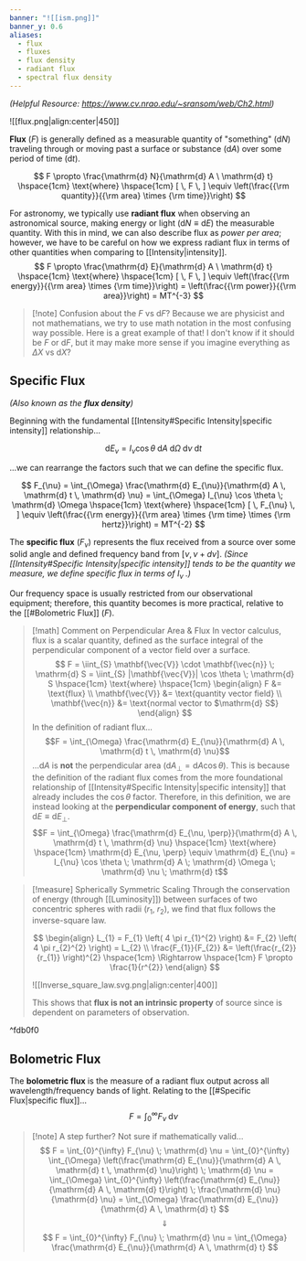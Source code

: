 ```yaml
---
banner: "![[ism.png]]"
banner_y: 0.6
aliases:
  - flux
  - fluxes
  - flux density
  - radiant flux
  - spectral flux density
---
```

*(Helpful Resource: https://www.cv.nrao.edu/~sransom/web/Ch2.html)*

![[flux.png|align:center|450]]

**Flux** ($F$) is generally defined as a measurable quantity of "something" ($\mathrm{d} N$) traveling through or moving past a surface or substance ($\mathrm{d} A$) over some period of time ($\mathrm{d} t$).

$$
F \propto \frac{\mathrm{d} N}{\mathrm{d} A \ \mathrm{d} t} \hspace{1cm} \text{where} \hspace{1cm} [ \, F \, ] \equiv \left(\frac{{\rm quantity}}{{\rm area} \times {\rm time}}\right)
$$

For astronomy, we typically use **radiant flux** when observing an astronomical source, making energy or light ($\mathrm{d} N \equiv \mathrm{d} E$) the measurable quantity. With this in mind, we can also describe flux as *power per area*; however, we have to be careful on how we express radiant flux in terms of other quantities when comparing to [[Intensity|intensity]].
$$
F \propto \frac{\mathrm{d} E}{\mathrm{d} A \ \mathrm{d} t} \hspace{1cm} \text{where} \hspace{1cm} [ \, F \, ] \equiv \left(\frac{{\rm energy}}{{\rm area} \times {\rm time}}\right) = \left(\frac{{\rm power}}{{\rm area}}\right) = MT^{-3}
$$

> [!note] Confusion about the $F$ vs $\mathrm{d} F$?
> Because we are physicist and not mathematians, we try to use math notation in the most confusing way possible. Here is a great example of that! I don't know if it should be $F$ or $\mathrm{d} F$, but it may make more sense if you imagine everything as $\Delta X$ vs  $\mathrm{d} X$?

## Specific Flux
*(Also known as the **flux density**)*

Beginning with the fundamental [[Intensity#Specific Intensity|specific intensity]] relationship...

$$\mathrm{d} E_{\nu} = I_{\nu} \cos \theta \; \mathrm{d} A \; \mathrm{d} \Omega \; \mathrm{d} \nu \; \mathrm{d} t$$

...we can rearrange the factors such that we can define the specific flux.

$$
F_{\nu} = \int_{\Omega} \frac{\mathrm{d} E_{\nu}}{\mathrm{d} A \, \mathrm{d} t \, \mathrm{d} \nu} = \int_{\Omega} I_{\nu} \cos \theta \; \mathrm{d} \Omega \hspace{1cm} \text{where} \hspace{1cm} [ \, F_{\nu} \, ] \equiv \left(\frac{{\rm energy}}{{\rm area} \times {\rm time} \times {\rm hertz}}\right) = MT^{-2}
$$

The **specific flux** ($F_\nu$) represents the flux received from a source over some solid angle and defined frequency band from $[\nu,\nu + d\nu]$. *(Since [[Intensity#Specific Intensity|specific intensity]] tends to be the quantity we measure, we define specific flux in terms of $I_{\nu}$ .)*

Our frequency space is usually restricted from our observational equipment; therefore, this quantity becomes is more practical, relative to the [[#Bolometric Flux]] ($F$).

> [!math] Comment on Perpendicular Area & Flux
> In vector calculus, flux is a scalar quantity, defined as the surface integral of the perpendicular component of a vector field over a surface.
> $$
> F = \iint_{S} \mathbf{\vec{V}} \cdot \mathbf{\vec{n}} \; \mathrm{d} S = \iint_{S} |\mathbf{\vec{V}}| \cos \theta \; \mathrm{d} S 
> \hspace{1cm} \text{where} \hspace{1cm} 
> \begin{align}
> F &= \text{flux} \\
> \mathbf{\vec{V}} &= \text{quantity vector field} \\
> \mathbf{\vec{n}} &= \text{normal vector to $\mathrm{d} S$}
> \end{align}
> $$
> In the definition of radiant flux...
> $$F = \int_{\Omega} \frac{\mathrm{d} E_{\nu}}{\mathrm{d} A \, \mathrm{d} t \, \mathrm{d} \nu}$$
> ...$\mathrm{d} A$ is **not** the perpendicular area ($\mathrm{d} A_{\perp} = \mathrm{d} A \cos \theta$). This is because the definition of the radiant flux comes from the more foundational relationship of [[Intensity#Specific Intensity|specific intensity]] that already includes the $\cos \theta$ factor. Therefore, in this definition, we are instead looking at the **perpendicular component of energy**, such that $\mathrm{d} E \equiv \mathrm{d} E_{\perp}$.
> $$F = \int_{\Omega} \frac{\mathrm{d} E_{\nu, \perp}}{\mathrm{d} A \, \mathrm{d} t \, \mathrm{d} \nu} \hspace{1cm} \text{where} \hspace{1cm} \mathrm{d} E_{\nu, \perp} \equiv \mathrm{d} E_{\nu} = I_{\nu} \cos \theta \; \mathrm{d} A \; \mathrm{d} \Omega \; \mathrm{d} \nu \; \mathrm{d} t$$

> [!measure] Spherically Symmetric Scaling
> Through the conservation of energy (through [[Luminosity]]) between surfaces of two concentric spheres with radii ($r_{1}$, $r_{2}$), we find that flux follows the inverse-square law.
>
> $$
> \begin{align}
> 	L_{1}  = F_{1} \left( 4 \pi r_{1}^{2} \right) &= F_{2} \left( 4 \pi r_{2}^{2} \right) = L_{2} \\
> 	\frac{F_{1}}{F_{2}} &= \left(\frac{r_{2}}{r_{1}} \right)^{2} \hspace{1cm} \Rightarrow \hspace{1cm} F \propto \frac{1}{r^{2}}
> \end{align}
> $$
> 
> ![[Inverse_square_law.svg.png|align:center|400]]
> 
> This shows that **flux is not an intrinsic property** of source since is dependent on parameters of observation.

^fdb0f0

## Bolometric Flux

The **bolometric flux** is the measure of a radiant flux output across all wavelength/frequency bands of light. Relating to the [[#Specific Flux|specific flux]]...
$$F = \int_{0}^{\infty} F_{\nu} \; \mathrm{d} \nu$$

> [!note] A step further? Not sure if mathematically valid...
> $$
> F = \int_{0}^{\infty} F_{\nu} \; \mathrm{d} \nu = \int_{0}^{\infty} \int_{\Omega} \left(\frac{\mathrm{d} E_{\nu}}{\mathrm{d} A \, \mathrm{d} t \, \mathrm{d} \nu}\right) \; \mathrm{d} \nu = \int_{\Omega} \int_{0}^{\infty} \left(\frac{\mathrm{d} E_{\nu}}{\mathrm{d} A \, \mathrm{d} t}\right) \; \frac{\mathrm{d} \nu}{\mathrm{d} \nu} = \int_{\Omega} \frac{\mathrm{d} E_{\nu}}{\mathrm{d} A \, \mathrm{d} t}
> $$
> $$\Downarrow$$
> $$
> F = \int_{0}^{\infty} F_{\nu} \; \mathrm{d} \nu = \int_{\Omega} \frac{\mathrm{d} E_{\nu}}{\mathrm{d} A \, \mathrm{d} t}
> $$
